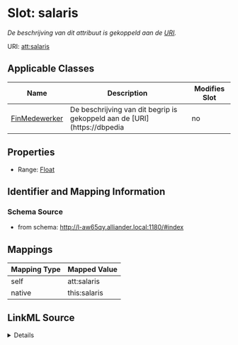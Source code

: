 

# Slot: salaris


_De beschrijving van dit attribuut is gekoppeld aan de [URI](https://dbpedia.org/page/Uniform_Resource_Identifier)._



URI: [att:salaris](https://data.alliander.com/att/salaris)



<!-- no inheritance hierarchy -->





## Applicable Classes

| Name | Description | Modifies Slot |
| --- | --- | --- |
| [FinMedewerker](FinMedewerker.md) | De beschrijving van dit begrip is gekoppeld aan de [URI](https://dbpedia |  no  |







## Properties

* Range: [Float](Float.md)





## Identifier and Mapping Information







### Schema Source


* from schema: http://l-aw65qy.alliander.local:1180/#index




## Mappings

| Mapping Type | Mapped Value |
| ---  | ---  |
| self | att:salaris |
| native | this:salaris |




## LinkML Source

<details>
```yaml
name: salaris
description: De beschrijving van dit attribuut is gekoppeld aan de [URI](https://dbpedia.org/page/Uniform_Resource_Identifier).
from_schema: http://l-aw65qy.alliander.local:1180/#index
rank: 1000
slot_uri: att:salaris
identifier: false
alias: salaris
domain_of:
- Fin__Medewerker
range: float

```
</details>